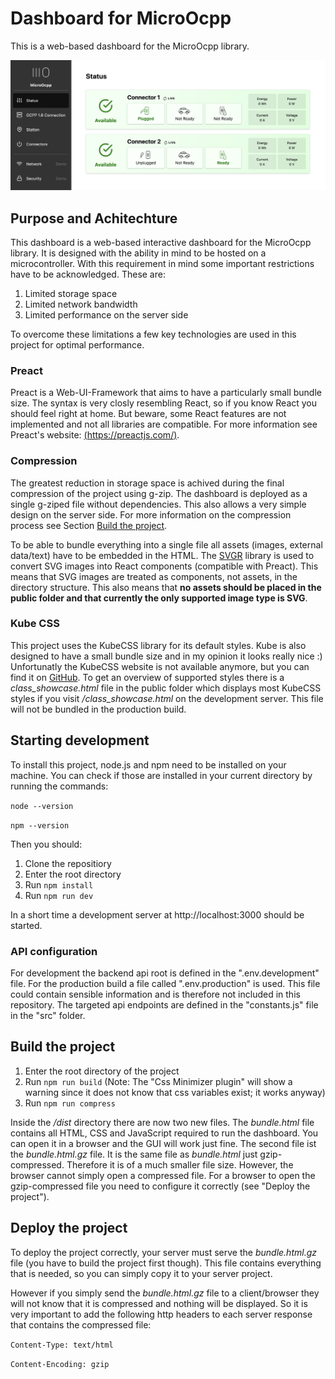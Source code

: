 # Dashboard for MicroOcpp

This is a web-based dashboard for the MicroOcpp library.

![Screenshot](docs/img/status_page.png)

## Purpose and Achitechture

This dashboard is a web-based interactive dashboard for the MicroOcpp library. It is designed with the ability in mind to be hosted on a microcontroller. With this requirement in mind some important restrictions have to be acknowledged.
These are:

1. Limited storage space
2. Limited network bandwidth
3. Limited performance on the server side

To overcome these limitations a few key technologies are used in this project for optimal performance.

### Preact

Preact is a Web-UI-Framework that aims to have a particularly small bundle size. The syntax is very closly resembling React, so if you know
React you should feel right at home. But beware, some React features are not implemented and not all libraries are compatible. For
more information see Preact's website: [(https://preactjs.com/)](https://preactjs.com/).

### Compression

The greatest reduction in storage space is achived during the final compression of the project using g-zip. The dashboard
is deployed as a single g-ziped file without dependencies. This also allows a very simple design on the server side. For more information on the compression process see Section [Build the project](#build-the-project).

To be able to bundle everything into a single file all assets (images, external data/text) have to be embedded in the HTML. The [SVGR](https://react-svgr.com/docs/webpack/) library is used to convert SVG images into React components (compatible with Preact). This means that SVG images are treated as components, not assets, in the directory structure. This also means that **no assets should be placed in the public folder and that currently the only supported image type is SVG**.

### Kube CSS

This project uses the KubeCSS library for its default styles. Kube is also designed to have a small bundle size and in my opinion it looks really nice :) Unfortunatly the KubeCSS website is not available anymore, but you can find it on [GitHub](https://github.com/imperavi/kube). To get an overview of supported styles there is a *class_showcase.html* file in the public folder which displays most KubeCSS styles if you visit */class_showcase.html* on the development server. This file will not be bundled in the production build.

## Starting development

To install this project, node.js and npm need to be installed on your machine. You can check if those are installed in your current directory by running the commands:

`node --version`

`npm --version`

Then you should:

1. Clone the repositiory
2. Enter the root directory
3. Run `npm install`
4. Run `npm run dev`

In a short time a development server at http://localhost:3000 should be started.

### API configuration

For development the backend api root is defined in the ".env.development" file. For the production build a file called ".env.production" is used. This file could contain sensible information and is therefore not included in this repository.
The targeted api endpoints are defined in the "constants.js" file in the "src" folder.

## Build the project

1. Enter the root directory of the project
2. Run `npm run build` (Note: The "Css Minimizer plugin" will show a warning since it does not know that css variables exist; it works anyway)
3. Run `npm run compress`
   
Inside the */dist* directory there are now two new files. The *bundle.html* file contains all HTML, CSS and JavaScript required to run the dashboard. You can open it in a browser and the GUI will work just fine. The second file ist the *bundle.html.gz* file. It is the same file as *bundle.html* just gzip-compressed. Therefore it is of a much smaller file size. However, the browser cannot simply open a compressed file. For a browser to open the gzip-compressed file you need to configure it correctly (see "Deploy the project").

## Deploy the project

To deploy the project correctly, your server must serve the *bundle.html.gz* file (you have to build the project first though). This file contains everything that is needed, so you can simply copy it to your server project.

However if you simply send the *bundle.html.gz* file to a client/browser they will not know that it is compressed and nothing will be displayed. So it is very important to add the following http headers to each server response that contains the compressed file:

`Content-Type: text/html`

`Content-Encoding: gzip`

